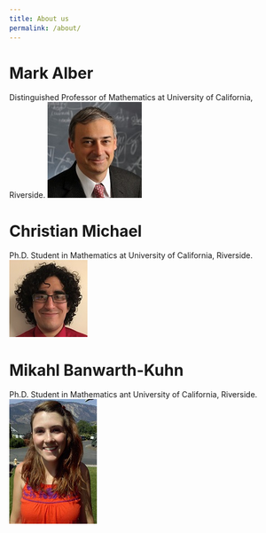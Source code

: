 ```yaml
---
title: About us
permalink: /about/
---
```

# Mark Alber
Distinguished Professor of Mathematics at University of California, Riverside. ![alt text](assets/img/Mark_Alber.jpg) 

# Christian Michael
Ph.D. Student in Mathematics at University of California, Riverside. ![alt text](assets/img/michaelc_web.JPG)

# Mikahl Banwarth-Kuhn
Ph.D. Student in Mathematics ant University of California, Riverside. ![alt text](assets/img/bkuhn_profile.jpg) 
